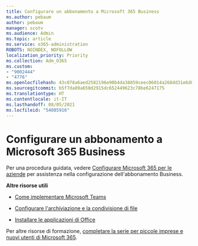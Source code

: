 ```yaml
---
title: Configurare un abbonamento a Microsoft 365 Business
ms.author: pebaum
author: pebaum
manager: scotv
ms.audience: Admin
ms.topic: article
ms.service: o365-administration
ROBOTS: NOINDEX, NOFOLLOW
localization_priority: Priority
ms.collection: Adm_O365
ms.custom:
- "9002444"
- "4776"
ms.openlocfilehash: 43c078a6aed2582196e90b4da38859ceec06014a268dd31e6d8ba381cc45f4a9
ms.sourcegitcommit: b5f7da89a650d2915dc652449623c78be6247175
ms.translationtype: HT
ms.contentlocale: it-IT
ms.lasthandoff: 08/05/2021
ms.locfileid: "54085916"
---
```

# <a name="set-up-a-microsoft-365-business-subscription"></a>Configurare un abbonamento a Microsoft 365 Business

Per una procedura guidata, vedere [Configurare Microsoft 365 per le aziende](https://docs.microsoft.com/microsoft-365/admin/setup/setup?view=o365-worldwide) per assistenza nella configurazione dell'abbonamento Business. 

**Altre risorse utili**

- [Come implementare Microsoft Teams](https://docs.microsoft.com/microsoftteams/how-to-roll-out-teams?toc=%2Foffice365%2Fadmin%2Ftoc.json&bc=%2Foffice365%2Fadmin%2Fbreadcrumb%2Ftoc.json&view=o365-worldwide)

- [Configurare l'archiviazione e la condivisione di file](https://docs.microsoft.com/microsoft-365/admin/setup/set-up-file-storage-and-sharing?view=o365-worldwide)

- [Installare le applicazioni di Office](https://docs.microsoft.com/microsoft-365/admin/setup/install-applications?view=o365-worldwide)

Per altre risorse di formazione, [completare la serie per piccole imprese e nuovi utenti di Microsoft 365](https://support.office.com/article/set-up-your-small-business-6ab4bbcd-79cf-4000-a0bd-d42ce4d12816).
